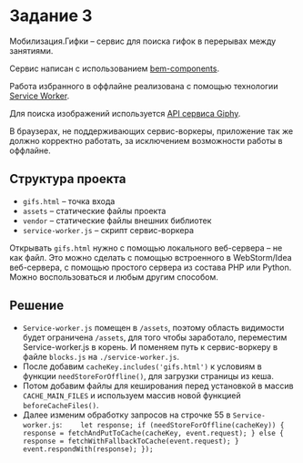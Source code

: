 # Задание 3

Мобилизация.Гифки – сервис для поиска гифок в перерывах между занятиями.

Сервис написан с использованием [bem-components](https://ru.bem.info/platform/libs/bem-components/5.0.0/).

Работа избранного в оффлайне реализована с помощью технологии [Service Worker](https://developer.mozilla.org/ru/docs/Web/API/Service_Worker_API/Using_Service_Workers).

Для поиска изображений используется [API сервиса Giphy](https://github.com/Giphy/GiphyAPI).

В браузерах, не поддерживающих сервис-воркеры, приложение так же должно корректно работать,
за исключением возможности работы в оффлайне.

## Структура проекта

  * `gifs.html` – точка входа
  * `assets` – статические файлы проекта
  * `vendor` –  статические файлы внешних библиотек
  * `service-worker.js` – скрипт сервис-воркера

Открывать `gifs.html` нужно с помощью локального веб-сервера – не как файл.
Это можно сделать с помощью встроенного в WebStorm/Idea веб-сервера, с помощью простого сервера
из состава PHP или Python. Можно воспользоваться и любым другим способом.


## Решение

- `Service-worker.js` помещен в `/assets`, поэтому область видимости будет ограничена `/assets`, для того чтобы заработало, переместим Service-worker.js в корень. И поменяем путь к сервис-воркеру в файле `blocks.js` на `./service-worker.js`.
- После добавим `cacheKey.includes('gifs.html')` к условиям в функции `needStoreForOffline()`, для загрузки страницы из кеша.
- Потом добавим файлы для кеширования перед установкой в массив `CACHE_MAIN_FILES` и используем массив новой функцией `beforeCacheFiles()`.
- Далее изменим обработку запросов на строчке 55 в `Service-worker.js`:
  `    let response;
          if (needStoreForOffline(cacheKey)) {
              response = fetchAndPutToCache(cacheKey, event.request);
          } else {
              response = fetchWithFallbackToCache(event.request);
          }
          event.respondWith(response);
  });`
